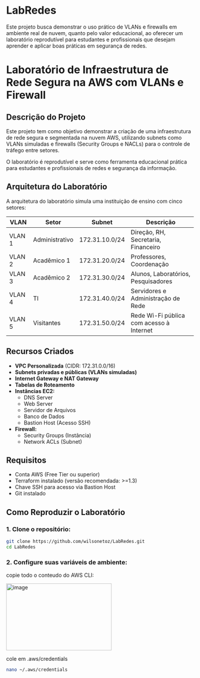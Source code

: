 # LabRedes
Este projeto busca demonstrar o uso prático de VLANs e firewalls em ambiente real de nuvem, quanto pelo valor educacional, ao oferecer um laboratório reprodutível para estudantes e profissionais que desejam aprender e aplicar boas práticas em segurança de redes.

# Laboratório de Infraestrutura de Rede Segura na AWS com VLANs e Firewall

## Descrição do Projeto

Este projeto tem como objetivo demonstrar a criação de uma infraestrutura de rede segura e segmentada na nuvem AWS, utilizando subnets como VLANs simuladas e firewalls (Security Groups e NACLs) para o controle de tráfego entre setores.

O laboratório é reprodutível e serve como ferramenta educacional prática para estudantes e profissionais de redes e segurança da informação.

## Arquitetura do Laboratório

A arquitetura do laboratório simula uma instituição de ensino com cinco setores:

| VLAN  | Setor           | Subnet              | Descrição                                  |
|--------|----------------|---------------------|--------------------------------------------|
| VLAN 1 | Administrativo | 172.31.10.0/24      | Direção, RH, Secretaria, Financeiro       |
| VLAN 2 | Acadêmico 1    | 172.31.20.0/24      | Professores, Coordenação                   |
| VLAN 3 | Acadêmico 2    | 172.31.30.0/24      | Alunos, Laboratórios, Pesquisadores       |
| VLAN 4 | TI             | 172.31.40.0/24      | Servidores e Administração de Rede        |
| VLAN 5 | Visitantes     | 172.31.50.0/24      | Rede Wi-Fi pública com acesso à Internet  |

## Recursos Criados

- **VPC Personalizada** (CIDR: 172.31.0.0/16)
- **Subnets privadas e públicas (VLANs simuladas)**
- **Internet Gateway e NAT Gateway**
- **Tabelas de Roteamento**
- **Instâncias EC2:**
    - DNS Server
    - Web Server
    - Servidor de Arquivos
    - Banco de Dados
    - Bastion Host (Acesso SSH)
- **Firewall:**
    - Security Groups (Instância)
    - Network ACLs (Subnet)

## Requisitos

- Conta AWS (Free Tier ou superior)
- Terraform instalado (versão recomendada: >=1.3)
- Chave SSH para acesso via Bastion Host
- Git instalado

## Como Reproduzir o Laboratório

### 1. Clone o repositório:

```bash
git clone https://github.com/wilsonetoz/LabRedes.git
cd LabRedes
```
### 2. Configure suas variáveis de ambiente:

copie todo o conteudo do AWS CLI:

<img width="283" height="180" alt="image" src="https://github.com/user-attachments/assets/71889cca-972b-44e6-9890-1b2a6e200ba7" />

cole em .aws/credentials

 ```bash
nano ~/.aws/credentials
```
